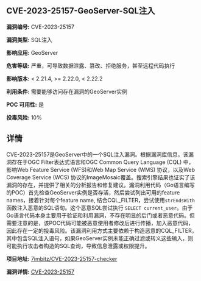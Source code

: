 ## CVE-2023-25157-GeoServer-SQL注入

**漏洞编号:** CVE-2023-25157

**漏洞类型:** SQL注入

**影响应用:** GeoServer

**危害等级:** 严重，可导致数据泄露、篡改、拒绝服务，甚至远程代码执行

**影响版本:** < 2.21.4, >= 2.22.0, < 2.22.2

**利用条件:** 需要能够访问存在漏洞的GeoServer实例

**POC 可用性:** 是

**投毒风险:** 10%

## 详情

CVE-2023-25157是GeoServer中的一个SQL注入漏洞。根据漏洞库信息，该漏洞存在于OGC Filter表达式语言和OGC Common Query Language (CQL) 中，影响Web Feature Service (WFS)和Web Map Service (WMS) 协议，以及Web Coverage Service (WCS) 协议的ImageMosaic覆盖。搜索引擎结果也证实了该漏洞的存在，并提供了相关的分析报告和修复建议。漏洞利用代码（Go语言编写的POC）首先检查GeoServer实例是否存活，然后尝试列出可用的feature names，接着针对每个feature name, 结合CQL_FILTER，尝试使用`strEndsWith` 函数注入恶意的SQL语句。这个恶意SQL尝试执行 `SELECT current_user`。由于Go语言代码本身主要用于验证和利用漏洞，不存在明显的后门或者恶意代码。但需要注意的是，该POC代码可能被恶意使用者修改后进行传播，加入恶意代码，因此存在一定的投毒风险。该漏洞利用方式主要依赖于构造恶意的CQL_FILTER，其中包含SQL注入语句，如果GeoServer实例未能正确过滤或转义这些输入，则可能执行攻击者构造的SQL查询，导致信息泄露或权限提升。

**项目地址:** [7imbitz/CVE-2023-25157-checker](https://github.com/7imbitz/CVE-2023-25157-checker)

**漏洞详情:** [CVE-2023-25157](https://nvd.nist.gov/vuln/detail/CVE-2023-25157)